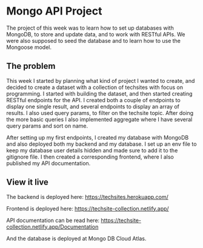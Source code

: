 # Mongo API Project

The project of this week was to learn how to set up databases with MongoDB, to store and update data, and to work with RESTful APIs. We were also supposed to seed the database and to learn how to use the Mongoose model.

## The problem

This week I started by planning what kind of project I wanted to create, and decided to create a dataset with a collection of techsites with focus on programming. I started with building the dataset, and then started creating RESTful endpoints for the API. I created both a couple of endpoints to display one single result, and several endpoints to display an array of results. I also used query params, to filter on the techsite topic. After doing the more basic queries I also implemented aggregate where I have several query params and sort on name.

After setting up my first endpoints, I created my database with MongoDB and also deployed both my backend and my database. I set up an env file to keep my database user details hidden and made sure to add it to the gitignore file. I then created a corresponding frontend, where I also published my API documentation. 


## View it live

The backend is deployed here: 
https://techsites.herokuapp.com/

Frontend is deployed here:
https://techsite-collection.netlify.app/

API documentation can be read here:
https://techsite-collection.netlify.app/Documentation

And the database is deployed at Mongo DB Cloud Atlas.
